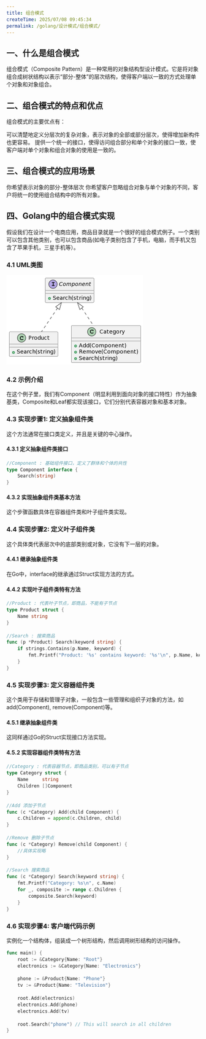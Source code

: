 ```yaml
---
title: 组合模式
createTime: 2025/07/08 09:45:34
permalink: /golang/设计模式/组合模式/
---
```

## 一、什么是组合模式
组合模式（Composite Pattern）是一种常用的对象结构型设计模式。它是将对象组合成树状结构以表示“部分-整体”的层次结构，使得客户端以一致的方式处理单个对象和对象组合。

## 二、组合模式的特点和优点
组合模式的主要优点有：

可以清楚地定义分层次的复杂对象，表示对象的全部或部分层次，使得增加新构件也更容易。
提供一个统一的接口，使得访问组合部分和单个对象的接口一致，使客户端对单个对象和组合对象的使用是一致的。
## 三、组合模式的应用场景
你希望表示对象的部分-整体层次
你希望客户忽略组合对象与单个对象的不同，客户将统一的使用组合结构中的所有对象。
## 四、Golang中的组合模式实现
假设我们在设计一个电商应用，商品目录就是一个很好的组合模式例子。一个类别可以包含其他类别，也可以包含商品(如电子类别包含了手机，电脑，而手机又包含了苹果手机，三星手机等）。

### 4.1 UML类图
![](./img/3-1.png)

### 4.2 示例介绍
在这个例子里，我们有Component（明显利用到面向对象的接口特性）作为抽象基类，Composite和Leaf都实现该接口，它们分别代表容器对象和基本对象。

### 4.3 实现步骤1: 定义抽象组件类
这个方法通常在接口类定义，并且是关键的中心操作。

#### 4.3.1 定义抽象组件类接口
```go
//Component : 基础组件接口，定义了群体和个体的共性
type Component interface {
    Search(string)
}
```
#### 4.3.2 实现抽象组件类基本方法
这个步骤函数具体在容器组件类和叶子组件类实现。

### 4.4 实现步骤2: 定义叶子组件类
这个具体类代表层次中的底部类别或对象，它没有下一层的对象。

#### 4.4.1 继承抽象组件类
在Go中，interface的继承通过Struct实现方法的方式。

#### 4.4.2 实现叶子组件类特有方法
```go
//Product : 代表叶子节点，即商品，不能有子节点
type Product struct {
    Name string
}

//Search : 搜索商品
func (p *Product) Search(keyword string) {
    if strings.Contains(p.Name, keyword) {
        fmt.Printf("Product: '%s' contains keyword: '%s'\n", p.Name, keyword)
    }
}
```
### 4.5 实现步骤3: 定义容器组件类
这个类用于存储和管理子对象，一般包含一些管理和组织子对象的方法，如add(Component), remove(Component)等。

#### 4.5.1 继承抽象组件类
这同样通过Go的Struct实现接口方法实现。

#### 4.5.2 实现容器组件类特有方法
```go
//Category : 代表容器节点，即商品类别，可以有子节点
type Category struct {
    Name     string
    Children []Component
}

//Add 添加子节点
func (c *Category) Add(child Component) {
    c.Children = append(c.Children, child)
}

//Remove 删除子节点
func (c *Category) Remove(child Component) {
    //具体实现略
}

//Search 搜索商品
func (c *Category) Search(keyword string) {
    fmt.Printf("Category: %s\n", c.Name)
    for _, composite := range c.Children {
        composite.Search(keyword)
    }
}
```
### 4.6 实现步骤4: 客户端代码示例
实例化一个结构体，组装成一个树形结构，然后调用树形结构的访问操作。
```go
func main() {
    root := &Category{Name: "Root"}
    electronics := &Category{Name: "Electronics"}

    phone := &Product{Name: "Phone"}
    tv := &Product{Name: "Television"}

    root.Add(electronics)
    electronics.Add(phone)
    electronics.Add(tv)

    root.Search("phone") // This will search in all children
}
```